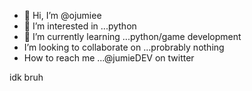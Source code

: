 - 👋 Hi, I’m @ojumiee
- 🐍 I’m interested in ...python
- 🌱 I’m currently learning ...python/game development
-  I’m looking to collaborate on ...probrably nothing
-  How to reach me ...@jumieDEV on twitter

idk bruh
